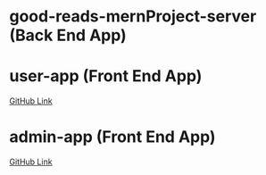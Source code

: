 # good-reads-mernProject-server (Back End App)


# user-app (Front End App)
<a href="https://github.com/AhmedElKhouly99/Good-Reads-Users">GitHub Link</a>

# admin-app (Front End App)
<a href="https://github.com/mennahamdy33/good-reads-admin-app-frontend">GitHub Link</a>
